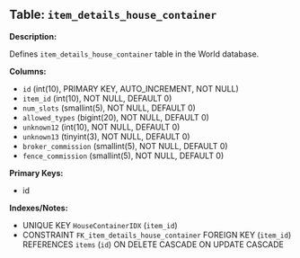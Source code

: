 ## Table: `item_details_house_container`

**Description:**

Defines `item_details_house_container` table in the World database.

**Columns:**
- `id` (int(10), PRIMARY KEY, AUTO_INCREMENT, NOT NULL)
- `item_id` (int(10), NOT NULL, DEFAULT 0)
- `num_slots` (smallint(5), NOT NULL, DEFAULT 0)
- `allowed_types` (bigint(20), NOT NULL, DEFAULT 0)
- `unknown12` (int(10), NOT NULL, DEFAULT 0)
- `unknown13` (tinyint(3), NOT NULL, DEFAULT 0)
- `broker_commission` (smallint(5), NOT NULL, DEFAULT 0)
- `fence_commission` (smallint(5), NOT NULL, DEFAULT 0)

**Primary Keys:**
- id

**Indexes/Notes:**
- UNIQUE KEY `HouseContainerIDX` (`item_id`)
- CONSTRAINT `FK_item_details_house_container` FOREIGN KEY (`item_id`) REFERENCES `items` (`id`) ON DELETE CASCADE ON UPDATE CASCADE